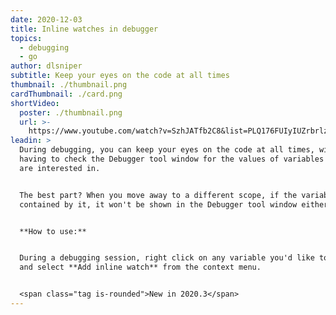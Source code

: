 ```yaml
---
date: 2020-12-03
title: Inline watches in debugger
topics:
  - debugging
  - go
author: dlsniper
subtitle: Keep your eyes on the code at all times
thumbnail: ./thumbnail.png
cardThumbnail: ./card.png
shortVideo:
  poster: ./thumbnail.png
  url: >-
    https://www.youtube.com/watch?v=SzhJATfb2C8&list=PLQ176FUIyIUZrbrlz4AY1V8VzBJKZyVlW&index=63
leadin: >
  During debugging, you can keep your eyes on the code at all times, without
  having to check the Debugger tool window for the values of variables that you
  are interested in.


  The best part? When you move away to a different scope, if the variable is not
  contained by it, it won't be shown in the Debugger tool window either.


  **How to use:**


  During a debugging session, right click on any variable you'd like to watch
  and select **Add inline watch** from the context menu.


  <span class="tag is-rounded">New in 2020.3</span>
---
```


